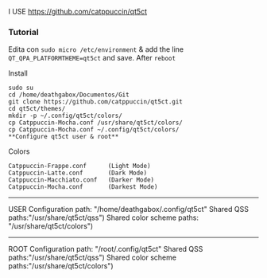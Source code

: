 I USE https://github.com/catppuccin/qt5ct

### Tutorial
Edita con `sudo micro /etc/environment` & add the line `QT_QPA_PLATFORMTHEME=qt5ct` and save. After `reboot`

Install
```
sudo su
cd /home/deathgabox/Documentos/Git
git clone https://github.com/catppuccin/qt5ct.git
cd qt5ct/themes/
mkdir -p ~/.config/qt5ct/colors/
cp Catppuccin-Mocha.conf /usr/share/qt5ct/colors/
cp Catppuccin-Mocha.conf ~/.config/qt5ct/colors/
**Configure qt5ct user & root**
```

Colors
```
Catppuccin-Frappe.conf      (Light Mode)
Catppuccin-Latte.conf       (Dark Mode)
Catppuccin-Macchiato.conf   (Darker Mode)
Catppuccin-Mocha.conf       (Darkest Mode)
```

---
USER
Configuration path: "/home/deathgabox/.config/qt5ct"
Shared QSS paths:"/usr/share/qt5ct/qss")
Shared color scheme paths: "/usr/share/qt5ct/colors")

---
ROOT
Configuration path: "/root/.config/qt5ct"
Shared QSS paths:"/usr/share/qt5ct/qss")
Shared color scheme paths:"/usr/share/qt5ct/colors")
